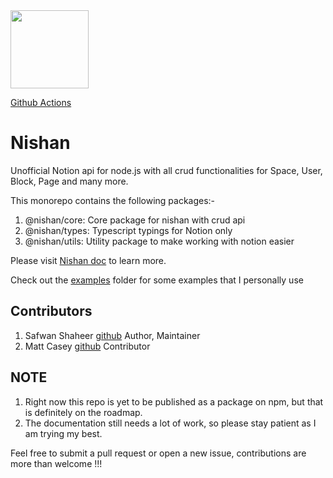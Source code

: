 <img height="125px" width="125px" src = "https://raw.githubusercontent.com/Devorein/Nishan/c6b6a44002d83f53cc5ca0d671554be25fe11a14/public/Logo.svg">

[Github Actions](https://github.com/devorein/nishan/workflows/Lint,%20Build%20and%20Test/badge.svg)

# Nishan

Unofficial Notion api for node.js with all crud functionalities for Space, User, Block, Page and many more.

This monorepo contains the following packages:-
1. @nishan/core: Core package for nishan with crud api
2. @nishan/types: Typescript typings for Notion only
3. @nishan/utils: Utility package to make working with notion easier

Please visit [Nishan doc](https://nishan-docs.netlify.app/) to learn more.

Check out the [examples](https://github.com/Devorein/Nishan/tree/master/examples) folder for some examples that I personally use

## Contributors

1. Safwan Shaheer [github](https://github.com/Devorein) Author, Maintainer
2. Matt Casey [github](https://github.com/mattcasey) Contributor

## NOTE

1. Right now this repo is yet to be published as a package on npm, but that is definitely on the roadmap.
2. The documentation still needs a lot of work, so please stay patient as I am trying my best.

Feel free to submit a pull request or open a new issue, contributions are more than welcome !!!
